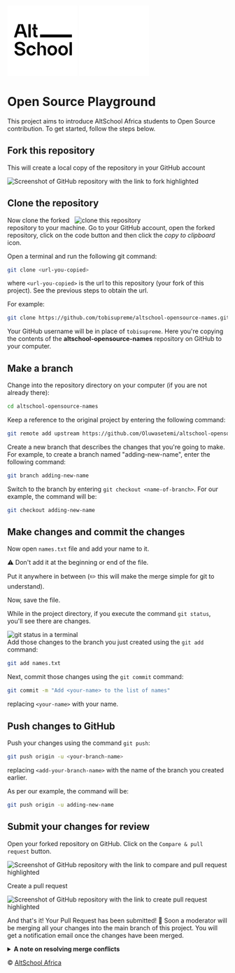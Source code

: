 
![AltSchool Africa Logo](./AltSchool-light.svg#gh-light-mode-only)
![AltSchool Africa Logo](./AltSchool-dark.svg#gh-dark-mode-only)

# Open Source Playground

This project aims to introduce AltSchool Africa students to Open Source contribution. To get started, follow the steps below.

## Fork this repository

This will create a local copy of the repository in your GitHub account

![Screenshot of GitHub repository with the link to fork highlighted](https://i.ibb.co/X7wFbBx/fork.png)

## Clone the repository

<img align="right" width="350px" src="https://i.ibb.co/5Bd213P/code-copy.png" alt="clone this repository" />

Now clone the forked repository to your machine. Go to your GitHub account, open the forked repository, click on the code button and then click the _copy to clipboard_ icon.

Open a terminal and run the following git command:

```sh
git clone <url-you-copied>
```

where `<url-you-copied>` is the url to this repository (your fork of this project). See the previous steps to obtain the url.

For example:

```sh
git clone https://github.com/tobisupreme/altschool-opensource-names.git
```

Your GitHub username will be in place of `tobisupreme`. Here you're copying the contents of the **altschool-opensource-names** repository on GitHub to your computer.

## Make a branch

Change into the repository directory on your computer (if you are not already there):

```sh
cd altschool-opensource-names
```

Keep a reference to the original project by entering the following command:

```sh
git remote add upstream https://github.com/Oluwasetemi/altschool-opensource-names.git
```

Create a new branch that describes the changes that you're going to make. For example, to create a branch named "adding-new-name", enter the following command:

```sh
git branch adding-new-name
```

Switch to the branch by entering `git checkout <name-of-branch>`. For our example, the command will be:

```sh
git checkout adding-new-name
```

## Make changes and commit the changes

Now open `names.txt` file and add your name to it. 

:warning: Don't add it at the beginning or end of the file. 

Put it anywhere in between (:pencil2: this will make the merge simple for git to understand). 

Now, save the file.

While in the project directory, if you execute the command `git status`, you'll see there are changes.

<img align="right" width="600px" src="https://i.ibb.co/K5Qn0Ly/gst.png" alt="git status in a terminal" />

Add those changes to the branch you just created using the `git add` command:

```sh
git add names.txt
```

Next, commit those changes using the `git commit` command:

```sh
git commit -m "Add <your-name> to the list of names"
```

replacing `<your-name>` with your name.

## Push changes to GitHub

Push your changes using the command `git push`:

```sh
git push origin -u <your-branch-name>
```
replacing `<add-your-branch-name>` with the name of the branch you created earlier.

As per our example, the command will be:

```sh
git push origin -u adding-new-name
```

## Submit your changes for review

Open your forked repository on GitHub. Click on the `Compare & pull request` button.

![Screenshot of GitHub repository with the link to compare and pull request highlighted](https://i.ibb.co/jR2gFHm/pr.png)

Create a pull request

![Screenshot of GitHub repository with the link to create pull request highlighted](https://i.ibb.co/jLPVkF1/submitpr.png)

And that's it! Your Pull Request has been submitted! :partying_face:
Soon a moderator will be merging all your changes into the main branch of this project. You will get a notification email once the changes have been merged.


<details>

<summary> <strong>A note on resolving merge conflicts</strong> </summary>

> Read the GitHub docs about resolving merge conflicts [here](https://docs.github.com/en/pull-requests/collaborating-with-pull-requests/addressing-merge-conflicts/about-merge-conflicts).

To avoid fixing merge conflicts, all changes made will have to be discarded.

To get started, sync your forked repository by going to the GitHub page, then click the `sync fork` button. 

Next, discard your commits.

![Screenshot of GitHub repository with the link to sync fork highlighted](https://i.ibb.co/C15MDjR/syncfork.png)

Then make a fresh clone of your newly synced repository and follow the steps from [Clone the repository](#clone-the-repository).

</details>



&copy; <a href="https://www.altschoolafrica.com/" target="_blank">AltSchool Africa</a>